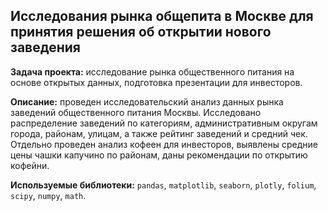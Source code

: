 ## Исследования рынка общепита в Москве для принятия решения об открытии нового заведения

**Задача проекта:** исследование рынка общественного питания на основе открытых данных, подготовка презентации для инвесторов.

**Описание:** проведен исследовательский анализ данных рынка заведений общественного питания Москвы. Исследовано распределение заведений по категориям, административным округам города, районам, улицам, а также рейтинг заведений и средний чек. Отдельно проведен анализ кофеен для инвесторов, выявлены средние цены чашки капучино по районам, даны рекомендации по открытию кофейни.

**Используемые библиотеки:**  `pandas`, `matplotlib`, `seaborn`, `plotly`, `folium`, `scipy`, `numpy`, `math`.
